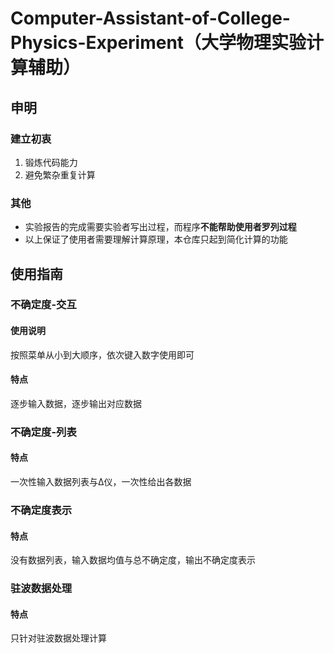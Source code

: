 # Computer-Assistant-of-College-Physics-Experiment（大学物理实验计算辅助）
## 申明
### 建立初衷
1. 锻炼代码能力
2. 避免繁杂重复计算
### 其他
- 实验报告的完成需要实验者写出过程，而程序**不能帮助使用者罗列过程**
- 以上保证了使用者需要理解计算原理，本仓库只起到简化计算的功能

## 使用指南
### 不确定度-交互
#### 使用说明
按照菜单从小到大顺序，依次键入数字使用即可
#### 特点
逐步输入数据，逐步输出对应数据

### 不确定度-列表
#### 特点
一次性输入数据列表与∆仪，一次性给出各数据

### 不确定度表示
#### 特点
没有数据列表，输入数据均值与总不确定度，输出不确定度表示

### 驻波数据处理
#### 特点
只针对驻波数据处理计算
